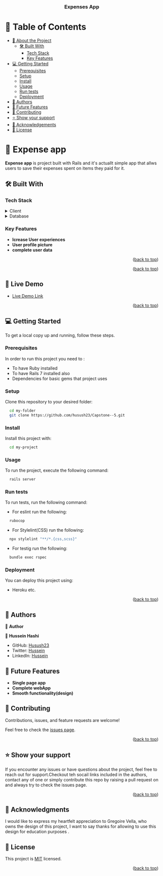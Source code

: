 <a name="readme-top"></a>

<div align="center">

  <h3><b>Expenses App </b></h3>

</div>

<!-- TABLE OF CONTENTS -->

# 📗 Table of Contents

- [📖 About the Project](#about-project)
  - [🛠 Built With](#built-with)
    - [Tech Stack](#tech-stack)
    - [Key Features](#key-features)
- [💻 Getting Started](#getting-started)
  - [Prerequisites](#prerequisites)
  - [Setup](#setup)
  - [Install](#install)
  - [Usage](#usage)
  - [Run tests](#run-tests)
  - [Deployment](#deployment)
- [👥 Authors](#authors)
- [🔭 Future Features](#future-features)
- [🤝 Contributing](#contributing)
- [⭐️ Show your support](#support)
- [🙏 Acknowledgements](#acknowledgements)
- [📝 License](#license)

<!-- PROJECT DESCRIPTION -->

# 📖 Expense app <a name="about-project"></a>

**Expense app** is project built with Rails and it's actuallt simple app that allws users to save their expenses spent on items they paid for it.

## 🛠 Built With <a name="built-with"></a>

### Tech Stack <a name="tech-stack"></a>

<details>
  <summary>Client</summary>
  <ul>
    <li><a href="https://rubyonrails.org//">Rails</a></li>
  </ul>
</details>

<details>
<summary>Database</summary>
  <ul>
    <li><a href="https://www.postgresql.org/">PostgreSQL</a></li>
  </ul>
</details>

<!-- Features -->

### Key Features <a name="key-features"></a>

>

- **Icrease User experiences**
- **User profile picture**
- **complete user data**

<p align="right">(<a href="#readme-top">back to top</a>)</p>

<p align="right">(<a href="#readme-top">back to top</a>)</p>

<!-- GETTING STARTED -->

<!-- LIVE DEMO -->

## 🚀 Live Demo <a name="live-demo"></a>

- [Live Demo Link](https://expensees-8a12127a5d1f.herokuapp.com/)

<p align="right">(<a href="#readme-top">back to top</a>)</p>

## 💻 Getting Started <a name="getting-started"></a>

To get a local copy up and running, follow these steps.

### Prerequisites

In order to run this project you need to :

- To have Ruby installed
- To have Rails 7 installed also
- Dependencies for basic gems that project uses

### Setup

Clone this repository to your desired folder:

```sh
  cd my-folder
  git clone https://github.com/husush23/Capstone--5.git
```

### Install

Install this project with:

```sh
  cd my-project
```

### Usage

To run the project, execute the following command:

```sh
  rails server
```

### Run tests

To run tests, run the following command:

- For eslint run the following:

```sh
  rubocop
```

- For Stylelint(CSS) run the following:

```sh
  npx stylelint "**/*.{css,scss}"
```

- For testig run the following:

```sh
  bundle exec rspec
```

### Deployment

You can deploy this project using:

- Heroku etc.

<p align="right">(<a href="#readme-top">back to top</a>)</p>

<!-- AUTHORS -->

## 👥 Authors <a name="authors"></a>

👤 **Author**

👤 **Hussein Hashi**

- GitHub: [Husush23](https://github.com/husush23)
- Twitter: [Hussein](https://twitter.com/HusseinKadare2)
- LinkedIn: [Hussein](https://www.linkedin.com/in/hussein-kadare-8aa1361a8/)

<!-- FUTURE FEATURES -->

## 🔭 Future Features <a name="future-features"></a>

- **Single page app**
- **Complete webApp**
- **Smooth functionality(design)**

<!-- CONTRIBUTING -->

## 🤝 Contributing <a name="contributing"></a>

Contributions, issues, and feature requests are welcome!

Feel free to check the [issues page](https://github.com/husush23/Capstone--5/issues).

<p align="right">(<a href="#readme-top">back to top</a>)</p>

<!-- SUPPORT -->

## ⭐️ Show your support <a name="support"></a>

If you encounter any issues or have questions about the project, feel free to reach out for support.Checkout teh socail links included in the authors, contact any of one or simply contribute this repo by raising a pull request on and always try to check the issues page.

<p align="right">(<a href="#readme-top">back to top</a>)</p>

<!-- ACKNOWLEDGEMENTS -->

## 🙏 Acknowledgments <a name="acknowledgements"></a>

I would like to express my heartfelt appreciation to Gregoire Vella, who owns the design of this project, I want to say thanks for allowing to use this design for education purposes .

## 📝 License <a name="license"></a>

This project is [MIT](./MIT.md) licensed.

<p align="right">(<a href="#readme-top">back to top</a>)</p>
